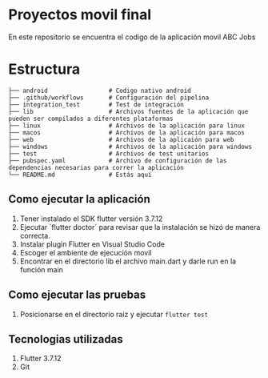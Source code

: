 # Proyectos movil final

En este repositorio se encuentra el codigo de la aplicación movil ABC Jobs

# Estructura
````
├── android                 # Codigo nativo android
├── .github/workflows       # Configuración del pipelina
├── integration_test        # Test de integración
├── lib                     # Archivos fuentes de la aplicación que pueden ser compilados a diferentes plataformas 
├── linux                   # Archivos de la aplicación para linux
├── macos                   # Archivos de la aplicación para macos
├── web                     # Archivos de la aplicaión para web
├── windows                 # Archivos de la aplicación para windows
├── test                    # Archivos de test unitarios
├── pubspec.yaml            # Archivo de configuración de las dependencias necesarias para correr la aplicación
└── README.md               # Estás aquí
````


## Como ejecutar la aplicación 
1. Tener instalado el SDK flutter versión 3.7.12
2. Ejecutar ´flutter doctor´ para revisar que la instalación se hizó de manera correcta.
3. Instalar plugin Flutter en Visual Studio Code
4. Escoger el ambiente de ejecución movil
5. Encontrar en el directorio lib el archivo main.dart y darle run en la función main


## Como ejecutar las pruebas
1. Posicionarse en el directorio raiz y ejecutar `flutter test`


## Tecnologias utilizadas
1. Flutter 3.7.12
3. Git
